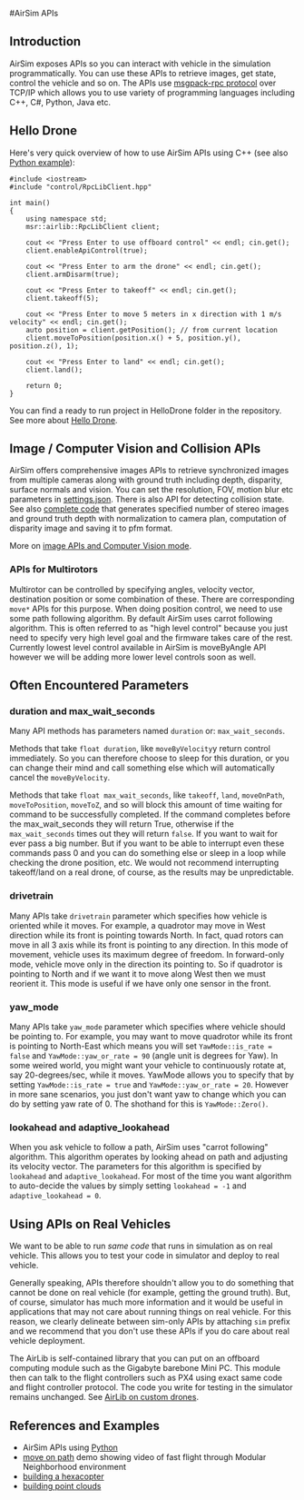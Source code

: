 #AirSim APIs
## Introduction
AirSim exposes APIs so you can interact with vehicle in the simulation programmatically. You can use these APIs to retrieve images, get state, control the vehicle and so on. The APIs use [msgpack-rpc protocol](https://github.com/msgpack-rpc/msgpack-rpc) over TCP/IP which allows you to use variety of programming languages including C++, C#, Python, Java etc.

## Hello Drone
Here's very quick overview of how to use AirSim APIs using C++ (see also [Python example](python.md)):

```
#include <iostream>
#include "control/RpcLibClient.hpp"

int main() 
{
    using namespace std;
    msr::airlib::RpcLibClient client;

    cout << "Press Enter to use offboard control" << endl; cin.get();
    client.enableApiControl(true);

    cout << "Press Enter to arm the drone" << endl; cin.get();
    client.armDisarm(true);

    cout << "Press Enter to takeoff" << endl; cin.get();
    client.takeoff(5);

    cout << "Press Enter to move 5 meters in x direction with 1 m/s velocity" << endl; cin.get();  
    auto position = client.getPosition(); // from current location
    client.moveToPosition(position.x() + 5, position.y(), position.z(), 1);

    cout << "Press Enter to land" << endl; cin.get();
    client.land();

    return 0;
}

```

You can find a ready to run project in HelloDrone folder in the repository. See more about [Hello Drone](hello_drone.md).

## Image / Computer Vision and Collision APIs
AirSim offers comprehensive images APIs to retrieve synchronized images from multiple cameras along with ground truth including depth, disparity, surface normals and vision. You can set the resolution, FOV, motion blur etc parameters in [settings.json](settings.md). There is also API for detecting collision state. See also [complete code](../Examples/StereoImageGenerator.hpp) that generates specified number of stereo images and ground truth depth with normalization to camera plan, computation of disparity image and saving it to pfm format.

More on [image APIs and Computer Vision mode](image_apis.md).

### APIs for Multirotors
Multirotor can be controlled by specifying angles, velocity vector, destination position or some combination of these. There are corresponding `move*` APIs for this purpose. When doing position control, we need to use some path following algorithm. By default AirSim uses carrot following algorithm. This is often referred to as "high level control" because you just need to specify very high level goal and the firmware takes care of the rest. Currently lowest level control available in AirSim is moveByAngle API however we will be adding more lower level controls soon as well.

## Often Encountered Parameters
### duration and max_wait_seconds
Many API methods has parameters named `duration` or: `max_wait_seconds`.

Methods that take `float duration`, like `moveByVelocity`y return control immediately. So you can therefore choose to sleep for this duration, or you can change their mind and call something else which will automatically cancel the `moveByVelocity`.

Methods that take `float max_wait_seconds`, like `takeoff`, `land`, `moveOnPath`, `moveToPosition`, `moveToZ`, and so will block this amount of time waiting for command to be successfully completed. If the command completes before the max_wait_seconds they will return True, otherwise
if the `max_wait_seconds` times out they will return `false`.  If you want to wait for ever pass a big number. But if you want to be able to interrupt even these commands pass 0 and you can do something else or sleep in a loop while checking the drone position, etc. We would not recommend interrupting takeoff/land on a real drone, of course, as the results may be unpredictable.

### drivetrain
Many APIs take `drivetrain` parameter which specifies how vehicle is oriented while it moves. For example, a quadrotor may move in West direction while its front is pointing towards North. In fact, quad rotors can move in all 3 axis while its front is pointing to any direction. In this mode of movement, vehicle uses its maximum degree of freedom. In forward-only mode, vehicle move only in the direction its pointing to. So if quadrotor is pointing to North and if we want it to move along West then we must reorient it. This mode is useful if we have only one sensor in the front.

### yaw_mode
Many APIs take `yaw_mode` parameter which specifies where vehicle should be pointing to. For example, you may want to move quadrotor while its front is pointing to North-East which means you will set `YawMode::is_rate = false` and `YawMode::yaw_or_rate = 90` (angle unit is degrees for Yaw). In some weired world, you might want your vehicle to continuously rotate at, say 20-degrees/sec, while it moves. YawMode allows you to specify that by setting  `YawMode::is_rate = true` and `YawMode::yaw_or_rate = 20`. However in more sane scenarios, you just don't want yaw to change which you can do by setting yaw rate of 0. The shothand for this is `YawMode::Zero()`. 

### lookahead and adaptive_lookahead
When you ask vehicle to follow a path, AirSim uses "carrot following" algorithm. This algorithm operates by looking ahead on path and adjusting its velocity vector. The parameters for this algorithm is specified by `lookahead` and `adaptive_lookahead`. For most of the time you want algorithm to auto-decide the values by simply setting `lookahead = -1` and `adaptive_lookahead = 0`.

## Using APIs on Real Vehicles
We want to be able to run *same code* that runs in simulation as on real vehicle. This allows you to test your code in simulator and deploy to real vehicle. 

Generally speaking, APIs therefore shouldn't allow you to do something that cannot be done on real vehicle (for example, getting the ground truth). But, of course, simulator has much more information and it would be useful in applications that may not care about running things on real vehicle. For this reason, we clearly delineate between sim-only APIs by attaching `sim` prefix and we recommend that you don't use these APIs if you do care about real vehicle deployment.

The AirLib is self-contained library that you can put on an offboard computing module such as the Gigabyte barebone Mini PC. This module then can talk to the flight controllers such as PX4 using exact same code and flight controller protocol. The code you write for testing in the simulator remains unchanged. See [AirLib on custom drones](/custom_drone.md).


## References and Examples

* AirSim APIs using [Python](python.md)
* [move on path](https://github.com/Microsoft/AirSim/wiki/moveOnPath-demo) demo showing video of fast flight through Modular Neighborhood environment
* [building a hexacopter](https://github.com/Microsoft/AirSim/wiki/hexacopter)
* [building point clouds](https://github.com/Microsoft/AirSim/wiki/Point-Clouds)